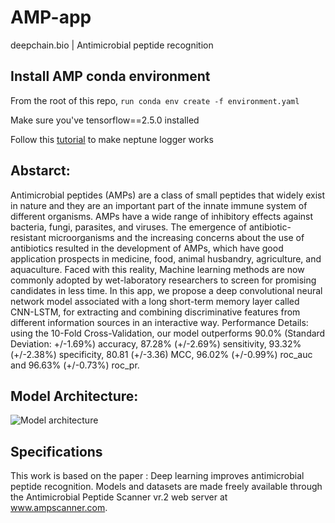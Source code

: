 # AMP-app
deepchain.bio | Antimicrobial peptide recognition 

## Install AMP conda environment

From the root of this repo, ```run conda env create -f environment.yaml```

Make sure you've tensorflow==2.5.0 installed

Follow this [tutorial](https://docs.neptune.ai/integrations-and-supported-tools/model-training/tensorflow-keras#step-5-monitor-your-tensorflow-keras-training-in-neptune) to make neptune logger works

## Abstarct: 

Antimicrobial peptides (AMPs) are a class of small peptides that widely exist in nature and they are an important part of the innate immune system of different organisms. AMPs have a wide range of inhibitory effects against bacteria, fungi, parasites, and viruses. The emergence of antibiotic-resistant microorganisms and the increasing concerns about the use of antibiotics resulted in the development of AMPs, which have good application prospects in medicine, food, animal husbandry, agriculture, and aquaculture. Faced with this reality, Machine learning methods are now commonly adopted by wet-laboratory researchers to screen for promising candidates in less time. In this app, we propose a deep convolutional neural network model associated with a long short-term memory layer called CNN-LSTM, for extracting and combining discriminative features from different information sources in an interactive way. 
Performance Details: using the 10-Fold Cross-Validation, our model outperforms 90.0% (Standard Deviation: +/-1.69%) accuracy, 87.28% (+/-2.69%) sensitivity, 93.32% (+/-2.38%) specificity, 80.81 (+/-3.36) MCC,  96.02% (+/-0.99%) roc_auc and 96.63% (+/-0.73%) roc_pr.



## Model Architecture:

![Model architecture](https://viewer.diagrams.net/?tags=%7B%7D&highlight=0000ff&edit=_blank&layers=1&nav=1&title=Untitled%20Diagram.drawio.png#R7VpZc9o8FP01POYbG9kGHglLk0maaUKnafombAFqjOUKESC%2F%2FpOwvEoBknpJJuUF61qb7znnam2BwXL7hcJw8ZV4yG%2B1DW%2FbAsNWu20Cx%2BF%2FwrKLLB2rFxnmFHsyU2qY4GckjYa0rrGHVrmMjBCf4TBvdEkQIJflbJBSsslnmxE%2F32oI50gxTFzoq9Z77LFFZO3aRmq%2FQHi%2BiFs2DflmCePM0rBaQI9sMiYwaoEBJYRFT8vtAPnCebFfonLjF94mHaMoYKcU%2BPV8OR1vfj3sHh%2Bn4d3V%2FMf4x%2FrMAVE1T9Bfyy%2BWvWW72AWUrAMPiVqMFjjfLDBDkxC64u2Gg85tC7b0ecrkjzPs%2BxNZ9glR3rNz8Ye5R%2Fs%2BngfczIgoo3ZffpHIjrYZk%2FycL4gsEaM7nkW%2BdaRnJbXath2lNylQna7Ms8iAlEACJTnmSdWp%2F%2FiDdOEr3Gl1FO8hj%2FNJJgllCzInAfRHqfU87980zzURjtp79TdibCfFAdeM5H2%2BYpQ8ogHxCd23CYz975CTV2RNXXTgSyQNRO8PQkGRDxl%2ByqtF51dZ9BvBvCsJhG0jjyFw7HwVDNI5YrJUAZ2kG28HrK2hv%2BML1nr4iT%2FO2d6LkWlG9l13E0c7f9YkysBd7jjiW1JTVLY%2FGl5N7kbD27gS3s2onnzd3KxpsaROXN9d3F893F802YfJ3e3F9%2F7V7V2TnRhcDi%2F7w4er0WT8ym4UVH0kCsJVGA1GM7wVyi4j2nUKSomDWCba9TTBrldZrGts6PDgarGvNC6VCX2ejbqepQuK3fZUzEZKwQKAAhimCgZwNGiYZmVwWE0MPWiL2c%2FM84Oo6j9bpoZbWfM%2BsZOJKoYr0KtnvOoUga95vDJ7HwXlt2MZS6RqLEG3gGX3NCz7lMJdJlsoMqwOtGPrOTM%2BNX%2FXLlAp6kG5xDLeRTQvITYrU0pNbDbbtcZm02lCtS%2F6snJhKQQuODYKAYqwjivUqkmhVg2K62kEp0x20XKKPA8H85ZgbPR6Sl89Z%2FbhDtHTy9eieyhTLqcn71w52jdfIExW%2B4ZG%2B1ZV0gdqGH2nA3YV0zKzpm0EW9lGKOBZUqCwiosw6%2FBQruR3jFblgSV2eiayDG5ualJ1CSJWoj5QB3Dd2gpUpmHwqTUMGtJwpyYNd1%2Bp4U4dGlY3V64n379%2BYBF3Ghax%2Fbn3R6yaRGwVB7x690fi78zoxiWBC9nHUY5VONZKFicZ5di1Dn%2FqSmWGuOfEaSrdQOq1kiPOD%2BBehaEa9yY7AbX413IU%2Fx449pgmJ0sBw0vsUjLF0M%2Bs5KZvPlFJSoYoZNiboYMrxhLa%2BUaRh12GSXBseXu0sQL9OBlYnmPKcrPIsCX2vCjooxV%2BhtN9VYK8ckLB67XPW%2FZQ1MXj%2FCoK%2BSVtWin7ypbKSt3pjl3ZcGkrpOwvcUC4qe9iIfkV%2BrNGAVd00fdliT0%2FDgYkEOCIs7q4tOYKxN%2BeqrU10xTtZmFlVwhsNRpMEk8b%2FI9E20FNEl6PTOYgriKwzJ6dR6urQQvUilZHQWt4c3Omnat%2FCoiKqyUdRNo7OZUh1H1xdJU3CFKI4usC4sVZ5Mw%2Bz2Ca4Va9S8D9YOT2VZWbBB8F%2F9xSY39xoqQlYF6tlnHaRLYyKsQT639UaJoKujO5eqlg%2FqNCM1Swle23pqnQPkaFV10xw0G4Zu8S%2FDImYMW9Cc102SoHPJ5M70ZH20PpDXMw%2Bh8%3D)


## Specifications

This work is based on the paper : Deep learning improves antimicrobial peptide recognition.  Models and datasets are made freely available through the Antimicrobial Peptide Scanner vr.2 web server at www.ampscanner.com.


